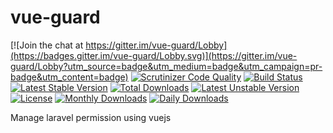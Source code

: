 # vue-guard

[![Join the chat at https://gitter.im/vue-guard/Lobby](https://badges.gitter.im/vue-guard/Lobby.svg)](https://gitter.im/vue-guard/Lobby?utm_source=badge&utm_medium=badge&utm_campaign=pr-badge&utm_content=badge)
[![Scrutinizer Code Quality](https://scrutinizer-ci.com/g/bantenprov/vue-guard/badges/quality-score.png?b=master)](https://scrutinizer-ci.com/g/bantenprov/vue-guard/?branch=master)
[![Build Status](https://scrutinizer-ci.com/g/bantenprov/vue-guard/badges/build.png?b=master)](https://scrutinizer-ci.com/g/bantenprov/vue-guard/build-status/master)
[![Latest Stable Version](https://poser.pugx.org/bantenprov/vue-guard/v/stable)](https://packagist.org/packages/bantenprov/vue-guard)
[![Total Downloads](https://poser.pugx.org/bantenprov/vue-guard/downloads)](https://packagist.org/packages/bantenprov/vue-guard)
[![Latest Unstable Version](https://poser.pugx.org/bantenprov/vue-guard/v/unstable)](https://packagist.org/packages/bantenprov/vue-guard)
[![License](https://poser.pugx.org/bantenprov/vue-guard/license)](https://packagist.org/packages/bantenprov/vue-guard)
[![Monthly Downloads](https://poser.pugx.org/bantenprov/vue-guard/d/monthly)](https://packagist.org/packages/bantenprov/vue-guard)
[![Daily Downloads](https://poser.pugx.org/bantenprov/vue-guard/d/daily)](https://packagist.org/packages/bantenprov/vue-guard)

Manage laravel permission using vuejs

